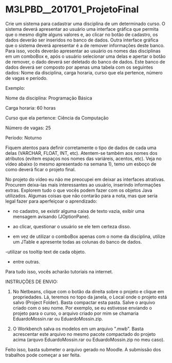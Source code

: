 # M3LPBD__201701_ProjetoFinal
Crie um sistema para cadastrar uma disciplina de um determinado curso. O sistema deverá apresentar ao usuário uma interface gráfica que permita que o mesmo digite alguns valores e, ao clicar no botão de cadastro, os dados deverão ser inseridos no banco de dados. Outra interface gráfica que o sistema deverá apresentar é a de remover informações deste banco. Para isso, vocês deverão apresentar ao usuário os nomes das disciplinas em um comboBox e, após o usuário selecionar uma delas e apertar o botão de remover, o dado deverá ser deletado do banco de dados. 
Este banco de dados deverá ser composto por apenas uma tabela com os seguintes dados: Nome da disciplina, carga horaria, curso que ela pertence, número de vagas e período. 

Exemplo:

Nome da disciplina: Programação Básica

Carga horaria: 60 horas

Curso que ela pertence: Ciência da Computação

Número de vagas: 25

Período: Noturno



Fiquem atentos para definir corretamente o tipo de dados de cada uma delas (VARCHAR, FLOAT, INT, etc). Atentem-se também aos nomes dos atributos (evitem espaços nos nomes das variáreis, acentos, etc). 
Veja no vídeo abaixo (o mesmo apresentado na semana 1), temo um esboço de como deverá ficar o projeto final. 


No projeto do vídeo eu não me preocupei em deixar as interfaces atrativas. Procurem deixa-las mais interessantes ao usuário, inserindo informações extras. Explorem tudo o que vocês podem fazer com os objetos Java utilizados. Algumas coisas que não contarão para a nota, mas que seria legal fazer para aperfeiçoar o aprendizado:

- no cadastro, se existir alguma caixa de texto vazia, exibir uma mensagem avisando (JOptionPane).

- ao clicar, questionar o usuário se ele tem certeza disso.

- em vez de utilizar o comboBox apenas com o nome da disciplina, utilize um JTable e apresente todas as colunas do banco de dados. 

-utilizar os tooltip text de cada objeto.

- entre outras. 

Para tudo isso, vocês acharão tutoriais na internet. 


INSTRUÇÕES DE ENVIO:

1) No Netbeans, clique com o botão da direita sobre o projeto e clique em propriedades. Lá, teremos no topo da janela, o Local onde o projeto está salvo (Project Folder). Basta compactar esta pasta. Salve o arquivo criado com o seu nome. Por exemplo, se eu estivesse enviando o projeto para o curso, o arquivo criado por mim se chamaria EduardoMossin.rar ou EduardoMossin.zip.

2) O Workbench salva os modelos em um arquivo ".mwb". Basta acrescentar este arquivo no mesmo pacote compactado do projeto acima (arquvo EduardoMossin.rar ou EduardoMossin.zip no meu caso). 

Feito isso, basta submeter o arquivo gerado no Moodle. A submissão dos trabalhos pode começar a ser feita.
